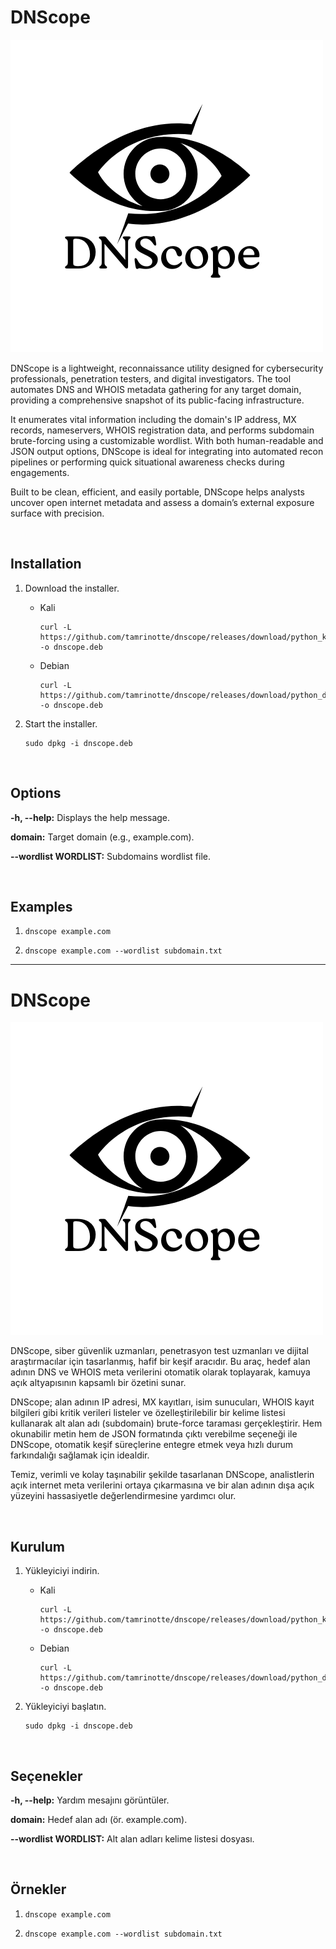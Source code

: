# DNScope
![DNScopeLogo](https://raw.githubusercontent.com/tamrinotte/dnscope/python/app_images/dnscope_logo.png)

DNScope is a lightweight, reconnaissance utility designed for cybersecurity professionals, penetration testers, and digital investigators. The tool automates DNS and WHOIS metadata gathering for any target domain, providing a comprehensive snapshot of its public-facing infrastructure.

It enumerates vital information including the domain's IP address, MX records, nameservers, WHOIS registration data, and performs subdomain brute-forcing using a customizable wordlist. With both human-readable and JSON output options, DNScope is ideal for integrating into automated recon pipelines or performing quick situational awareness checks during engagements.

Built to be clean, efficient, and easily portable, DNScope helps analysts uncover open internet metadata and assess a domain’s external exposure surface with precision.

<br>

## Installation

1) Download the installer.

	- Kali

	      curl -L https://github.com/tamrinotte/dnscope/releases/download/python_kali_v0.1.0/dnscope.deb -o dnscope.deb

	- Debian

	      curl -L https://github.com/tamrinotte/dnscope/releases/download/python_debian_v0.1.0/dnscope.deb -o dnscope.deb

2) Start the installer.

       sudo dpkg -i dnscope.deb

<br>

## Options

__-h, --help:__ Displays the help message.

__domain:__ Target domain (e.g., example.com).

__--wordlist WORDLIST:__ Subdomains wordlist file.

<br>

## Examples

1)
       dnscope example.com

2)
       dnscope example.com --wordlist subdomain.txt


---

# DNScope
![DNScopeLogo](https://raw.githubusercontent.com/tamrinotte/dnscope/python/app_images/dnscope_logo.png)

DNScope, siber güvenlik uzmanları, penetrasyon test uzmanları ve dijital araştırmacılar için tasarlanmış, hafif bir keşif aracıdır. Bu araç, hedef alan adının DNS ve WHOIS meta verilerini otomatik olarak toplayarak, kamuya açık altyapısının kapsamlı bir özetini sunar.

DNScope; alan adının IP adresi, MX kayıtları, isim sunucuları, WHOIS kayıt bilgileri gibi kritik verileri listeler ve özelleştirilebilir bir kelime listesi kullanarak alt alan adı (subdomain) brute-force taraması gerçekleştirir. Hem okunabilir metin hem de JSON formatında çıktı verebilme seçeneği ile DNScope, otomatik keşif süreçlerine entegre etmek veya hızlı durum farkındalığı sağlamak için idealdir.

Temiz, verimli ve kolay taşınabilir şekilde tasarlanan DNScope, analistlerin açık internet meta verilerini ortaya çıkarmasına ve bir alan adının dışa açık yüzeyini hassasiyetle değerlendirmesine yardımcı olur.

<br>

## Kurulum

1) Yükleyiciyi indirin.

	- Kali

	      curl -L https://github.com/tamrinotte/dnscope/releases/download/python_kali_v0.1.0/dnscope.deb -o dnscope.deb

	- Debian

	      curl -L https://github.com/tamrinotte/dnscope/releases/download/python_debian_v0.1.0/dnscope.deb -o dnscope.deb

2) Yükleyiciyi başlatın.

       sudo dpkg -i dnscope.deb

<br>

## Seçenekler

__-h, --help:__ Yardım mesajını görüntüler.

__domain:__ Hedef alan adı (ör. example.com).

__--wordlist WORDLIST:__ Alt alan adları kelime listesi dosyası.

<br>

## Örnekler

1)
       dnscope example.com

2)
       dnscope example.com --wordlist subdomain.txt
